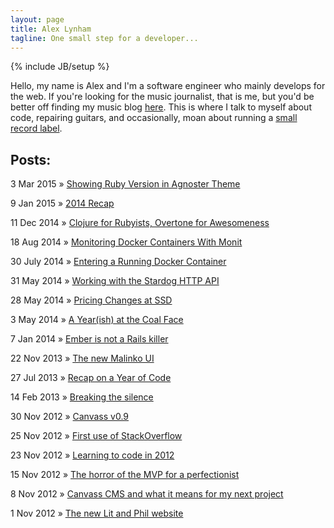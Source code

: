 ```yaml
---
layout: page
title: Alex Lynham
tagline: One small step for a developer...
---
```

{% include JB/setup %}

Hello, my name is Alex and I'm a software engineer who mainly develops for the web. If you're looking for the music journalist, that is me, but you'd be better off finding my music blog <a href="http://www.hipstersunite.net/" target='_blank'>here</a>. This is where I talk to myself about code, repairing guitars, and occasionally, moan about running a [small record label](http://superstardestroyer.co.uk).


## Posts:

3 Mar 2015 &raquo; <a href="/2015/03/03/quick-zsh-mod/">Showing Ruby Version in Agnoster Theme</a>

9 Jan 2015 &raquo; <a href="/2015/01/09/2014-recap/">2014 Recap</a> 

11 Dec 2014 &raquo; <a href="/2014/12/11/clojure-for-rubyists-overtone-for-awesomeness/">Clojure for Rubyists, Overtone for Awesomeness</a>

18 Aug 2014 &raquo; <a href="/2014/08/18/monitoring-docker-containers-with-monit/">Monitoring Docker Containers With Monit</a>

30 July 2014 &raquo; <a href="/2014/07/30/entering-a-running-docker-container/">Entering a Running Docker Container</a>

31 May 2014 &raquo; <a href="/2014/05/31/working-with-stardog/">Working with the Stardog HTTP API</a>

28 May 2014 &raquo; <a href="/2014/05/28/pricing-changes-at-ssd/">Pricing Changes at SSD</a>

3 May 2014 &raquo; <a href="/2014/05/03/a-yearish-at-the-coal-face/">A Year(ish) at the Coal Face</a>

7 Jan 2014 &raquo; <a href="/2014/01/07/ember-is-not-a-rails-killer/">Ember is not a Rails killer</a>

22 Nov 2013 &raquo; <a href="/2013/11/22/the-new-malinko-ui/">The new Malinko UI</a>

27 Jul 2013 &raquo; <a href="/2013/07/26/recap-on-a-year-of-code/">Recap on a Year of Code</a>

14 Feb 2013 &raquo; <a href="/2013/02/14/breaking-the-silence/">Breaking the silence</a>

30 Nov 2012 &raquo; <a href="/2012/11/30/canvass-v09/">Canvass v0.9</a>

25 Nov 2012 &raquo; <a href="/2012/11/25/first-use-of-stackoverflow/">First use of StackOverflow</a>

23 Nov 2012 &raquo; <a href="/2012/11/23/learning-to-code-in-2012/">Learning to code in 2012</a>

15 Nov 2012 &raquo; <a href="/2012/11/15/the-horror-of-the-mvp-for-a-perfectionist/">The horror of the MVP for a perfectionist</a>

8 Nov 2012 &raquo; <a href="/2012/11/15/canvass-cms-and-what-it-means-for-my-next-project/">Canvass CMS and what it means for my next project</a>

1 Nov 2012 &raquo; <a href="/2012/11/15/the-new-lit-and-phil-website/">The new Lit and Phil website</a>







